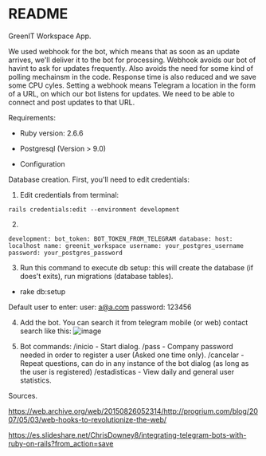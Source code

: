 # README

GreenIT Workspace App.

We used webhook for the bot, which means that as soon as an update arrives, we'll deliver it to the bot for processing.
Webhook avoids our bot of havint to ask for updates frequently. Also avoids the need for some kind of polling mechainsm in the code.
Response time is also reduced and we save some CPU cyles.
Setting a webhook means Telegram a location in the form of a URL, on which our bot listens for updates.
We need to be able to connect and post updates to that URL.


Requirements:

* Ruby version: 2.6.6

* Postgresql (Version > 9.0)

* Configuration


Database creation. First, you'll need to edit credentials:

1) Edit credentials from terminal:

`
rails credentials:edit --environment development
`

2)

`
development:
  bot_token: BOT_TOKEN_FROM_TELEGRAM
  database:
    host: localhost
    name: greenit_workspace
    username: your_postgres_username
    password: your_postgres_password
`

3) Run this command to execute db setup: this will create the database (if does't exits), run migrations (database tables).

- rake db:setup

Default user to enter:
user: a@a.com
password: 123456

4) Add the bot. You can search it from telegram mobile (or web) contact search like this:
![image](https://drive.google.com/uc?export=view&id=1ipwwoQUF0ndTRV6PcMmvzYDXgoPBK6R6)

5) Bot commands:
/inicio - Start dialog.
/pass - Company password needed in order to register a user (Asked one time only).
/cancelar - Repeat questions, can do in any instance of the bot dialog (as long as the user is registered)
/estadisticas - View daily and general user statistics.

Sources.

https://web.archive.org/web/20150826052314/http://progrium.com/blog/2007/05/03/web-hooks-to-revolutionize-the-web/

https://es.slideshare.net/ChrisDowney8/integrating-telegram-bots-with-ruby-on-rails?from_action=save
